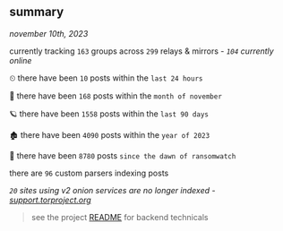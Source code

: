 
## summary
_november 10th, 2023_

currently tracking `163` groups across `299` relays & mirrors - _`104` currently online_

⏲ there have been `10` posts within the `last 24 hours`

🦈 there have been `168` posts within the `month of november`

🪐 there have been `1558` posts within the `last 90 days`

🏚 there have been `4090` posts within the `year of 2023`

🦕 there have been `8780` posts `since the dawn of ransomwatch`

there are `96` custom parsers indexing posts

_`20` sites using v2 onion services are no longer indexed - [support.torproject.org](https://support.torproject.org/onionservices/v2-deprecation/)_

> see the project [README](https://github.com/joshhighet/ransomwatch#ransomwatch--) for backend technicals
